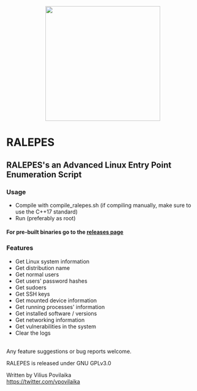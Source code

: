 <p align="center">
  <img width="300" height="300" src="https://i.ibb.co/SRWM6jQ/RALEPES.png">
</p>

# RALEPES
## RALEPES's an Advanced Linux Entry Point Enumeration Script

### Usage
  - Compile with compile_ralepes.sh
    (if compiling manually, make sure to use the C++17 standard)
  - Run (preferably as root)
  
#### For pre-built binaries go to the [releases page](https://github.com/viliuspovilaika/RALEPES/releases/)
  
### Features
  * Get Linux system information
  * Get distribution name
  * Get normal users
  * Get users' password hashes
  * Get sudoers
  * Get SSH keys
  * Get mounted device information
  * Get running processes' information
  * Get installed software / versions
  * Get networking information
  * Get vulnerabilities in the system
  * Clear the logs
  
</br>
Any feature suggestions or bug reports welcome.

RALEPES is released under GNU GPLv3.0

Written by Vilius Povilaika</br>
https://twitter.com/vpovilaika
